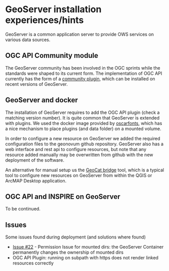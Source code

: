 # GeoServer installation experiences/hints

GeoServer is a common application server to provide OWS services on various data sources.

## OGC API Community module

The GeoServer community has been involved in the OGC sprints while the standards were shaped to its current form. The implementation of OGC API currently has the form of a [community plugin](https://docs.geoserver.org/latest/en/user/community/ogc-api/index.html), which can be installed on recent versions of GeoServer.

## GeoServer and docker

The installation of GeoServer requires to add the OGC API plugin (check a matching version number). It is quite common that GeoServer is extended with plugins. We used the docker image provided by [oscarfonts](https://github.com/oscarfonts/docker-geoserver), which has a nice mechanism to place plugins (and data folder) on a mounted volume.

In order to configure a new resource on GeoServer we added the required configuration files to the geonovum github repository. GeoServer also has a web interface and rest api to configure resources, but note that any resource added manually may be overwritten from github with the new deployment of the software.

An alternative for manual setup us the [GeoCat bridge](https://geocat.net/bridge) tool, which is a typical tool to configure new resources on GeoServer from within the QGIS or ArcMAP Desktop application.

## OGC API and INSPIRE on GeoServer

To be continued.

## Issues
Some issues found during deployment (and solutions where found)

* [Issue #22](https://github.com/Geonovum/ogc-api-testbed/issues/22) - Permission Issue for mounted dirs: the GeoServer Container permanently changes the ownership of mounted dirs
* OGC API Plugin: running on subpath with https does not render linked resources correctly

